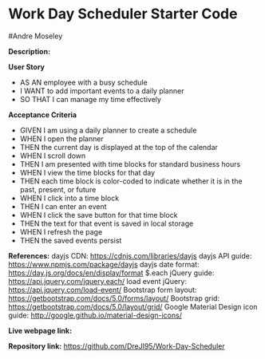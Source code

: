 # Work Day Scheduler Starter Code
#Andre Moseley

**Description:** 

**User Story**
- AS AN employee with a busy schedule
- I WANT to add important events to a daily planner
- SO THAT I can manage my time effectively

**Acceptance Criteria**
- GIVEN I am using a daily planner to create a schedule
- WHEN I open the planner
- THEN the current day is displayed at the top of the calendar
- WHEN I scroll down
- THEN I am presented with time blocks for standard business hours
- WHEN I view the time blocks for that day
- THEN each time block is color-coded to indicate whether it is in the past, present, or future
- WHEN I click into a time block
- THEN I can enter an event
- WHEN I click the save button for that time block
- THEN the text for that event is saved in local storage
- WHEN I refresh the page
- THEN the saved events persist

**References:** 
dayjs CDN: https://cdnjs.com/libraries/dayjs
dayjs API guide: https://www.npmjs.com/package/dayjs
dayjs date format: https://day.js.org/docs/en/display/format
$.each jQuery guide: https://api.jquery.com/jquery.each/
load event jQuery: https://api.jquery.com/load-event/
Bootstrap form layout: https://getbootstrap.com/docs/5.0/forms/layout/
Bootstrap grid: https://getbootstrap.com/docs/5.0/layout/grid/
Google Material Design icon guide: http://google.github.io/material-design-icons/

**Live webpage link:**

**Repository link:** https://github.com/DreJI95/Work-Day-Scheduler